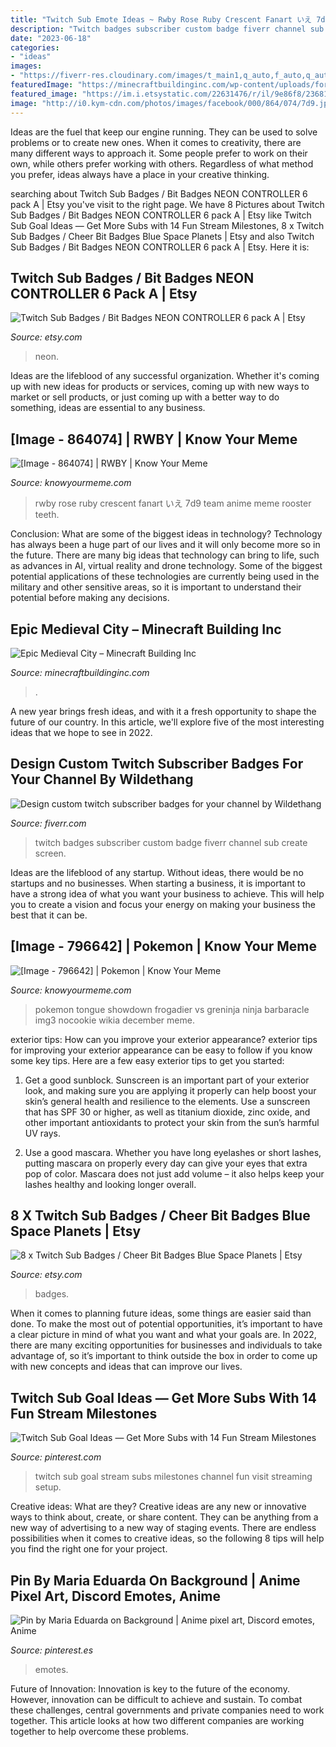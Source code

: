 ```yaml
---
title: "Twitch Sub Emote Ideas ~ Rwby Rose Ruby Crescent Fanart いえ 7d9 Team Anime Meme Rooster Teeth"
description: "Twitch badges subscriber custom badge fiverr channel sub create screen"
date: "2023-06-18"
categories:
- "ideas"
images:
- "https://fiverr-res.cloudinary.com/images/t_main1,q_auto,f_auto,q_auto,f_auto/gigs/113586706/original/48ea3b2f6b4db74dc70c54a965b0ac9c87d75473/create-twitch-subscriber-badges.png"
featuredImage: "https://minecraftbuildinginc.com/wp-content/uploads/formidable/5/Epic-Medieval-City-Minecraft-Building-Ideas-castle-tower-amazing-city.jpg"
featured_image: "https://im.i.etsystatic.com/22631476/r/il/9e86f8/2368199660/il_1588xN.2368199660_eqbd.jpg"
image: "http://i0.kym-cdn.com/photos/images/facebook/000/864/074/7d9.jpg"
---
```



Ideas are the fuel that keep our engine running. They can be used to solve problems or to create new ones. When it comes to creativity, there are many different ways to approach it. Some people prefer to work on their own, while others prefer working with others. Regardless of what method you prefer, ideas always have a place in your creative thinking.

	

		
searching about Twitch Sub Badges / Bit Badges NEON CONTROLLER 6 pack A | Etsy you've visit to the right page. We have 8 Pictures about Twitch Sub Badges / Bit Badges NEON CONTROLLER 6 pack A | Etsy like Twitch Sub Goal Ideas — Get More Subs with 14 Fun Stream Milestones, 8 x Twitch Sub Badges / Cheer Bit Badges Blue Space Planets | Etsy and also Twitch Sub Badges / Bit Badges NEON CONTROLLER 6 pack A | Etsy. Here it is:
		
    
## Twitch Sub Badges / Bit Badges NEON CONTROLLER 6 Pack A | Etsy

<img loading=lazy src="https://i.etsystatic.com/22986216/r/il/872b63/2470563341/il_794xN.2470563341_gc6x.jpg" onerror="this.onerror=null;this.src='https://tse2.mm.bing.net/th?id=OIP.JRScW_O0MUiyYlbPRfsTNAHaF7&amp;pid=15.1';" alt="Twitch Sub Badges / Bit Badges NEON CONTROLLER 6 pack A | Etsy">

_Source: etsy.com_

>neon. 

	

Ideas are the lifeblood of any successful organization. Whether it's coming up with new ideas for products or services, coming up with new ways to market or sell products, or just coming up with a better way to do something, ideas are essential to any business.

    
## [Image - 864074] | RWBY | Know Your Meme

<img loading=lazy src="http://i0.kym-cdn.com/photos/images/facebook/000/864/074/7d9.jpg" onerror="this.onerror=null;this.src='https://tse4.mm.bing.net/th?id=OIP.kSIpiCfSE5_UlaKJ9yKh9gHaHK&amp;pid=15.1';" alt="[Image - 864074] | RWBY | Know Your Meme">

_Source: knowyourmeme.com_

>rwby rose ruby crescent fanart いえ 7d9 team anime meme rooster teeth. 

	

Conclusion: What are some of the biggest ideas in technology?
Technology has always been a huge part of our lives and it will only become more so in the future. There are many big ideas that technology can bring to life, such as advances in AI, virtual reality and drone technology. Some of the biggest potential applications of these technologies are currently being used in the military and other sensitive areas, so it is important to understand their potential before making any decisions.

    
## Epic Medieval City – Minecraft Building Inc

<img loading=lazy src="https://minecraftbuildinginc.com/wp-content/uploads/formidable/5/Epic-Medieval-City-Minecraft-Building-Ideas-castle-tower-amazing-city.jpg" onerror="this.onerror=null;this.src='https://tse1.mm.bing.net/th?id=OIP.dKhfwDD1InUbDF0pFEM-WAHaEK&amp;pid=15.1';" alt="Epic Medieval City – Minecraft Building Inc">

_Source: minecraftbuildinginc.com_

>. 

	

A new year brings fresh ideas, and with it a fresh opportunity to shape the future of our country.  In this article, we'll explore five of the most interesting ideas that we hope to see in 2022. 

    
## Design Custom Twitch Subscriber Badges For Your Channel By Wildethang

<img loading=lazy src="https://fiverr-res.cloudinary.com/images/t_main1,q_auto,f_auto,q_auto,f_auto/gigs/113586706/original/48ea3b2f6b4db74dc70c54a965b0ac9c87d75473/create-twitch-subscriber-badges.png" onerror="this.onerror=null;this.src='https://tse3.mm.bing.net/th?id=OIP.ijWyfm2Q1EsoypVz-f9DQwHaE-&amp;pid=15.1';" alt="Design custom twitch subscriber badges for your channel by Wildethang">

_Source: fiverr.com_

>twitch badges subscriber custom badge fiverr channel sub create screen. 

	

Ideas are the lifeblood of any startup. Without ideas, there would be no startups and no businesses. When starting a business, it is important to have a strong idea of what you want your business to achieve. This will help you to create a vision and focus your energy on making your business the best that it can be.

    
## [Image - 796642] | Pokemon | Know Your Meme

<img loading=lazy src="http://i1.kym-cdn.com/photos/images/facebook/000/796/642/12c.jpg" onerror="this.onerror=null;this.src='https://tse3.mm.bing.net/th?id=OIP.rr7qkqC_1z9jbqVwrN-kXAHaMD&amp;pid=15.1';" alt="[Image - 796642] | Pokemon | Know Your Meme">

_Source: knowyourmeme.com_

>pokemon tongue showdown frogadier vs greninja ninja barbaracle img3 nocookie wikia december meme. 

	

exterior tips: How can you improve your exterior appearance?
exterior tips for improving your exterior appearance can be easy to follow if you know some key tips. Here are a few easy exterior tips to get you started:
1. Get a good sunblock. Sunscreen is an important part of your exterior look, and making sure you are applying it properly can help boost your skin’s general health and resilience to the elements. Use a sunscreen that has SPF 30 or higher, as well as titanium dioxide, zinc oxide, and other important antioxidants to protect your skin from the sun’s harmful UV rays.

2. Use a good mascara. Whether you have long eyelashes or short lashes, putting mascara on properly every day can give your eyes that extra pop of color. Mascara does not just add volume – it also helps keep your lashes healthy and looking longer overall.

    
## 8 X Twitch Sub Badges / Cheer Bit Badges Blue Space Planets | Etsy

<img loading=lazy src="https://im.i.etsystatic.com/22631476/r/il/9e86f8/2368199660/il_1588xN.2368199660_eqbd.jpg" onerror="this.onerror=null;this.src='https://tse4.mm.bing.net/th?id=OIP.ufdXWWKT3MJVsbU2vTSrIAHaHa&amp;pid=15.1';" alt="8 x Twitch Sub Badges / Cheer Bit Badges Blue Space Planets | Etsy">

_Source: etsy.com_

>badges. 

	

When it comes to planning future ideas, some things are easier said than done. To make the most out of potential opportunities, it’s important to have a clear picture in mind of what you want and what your goals are. In 2022, there are many exciting opportunities for businesses and individuals to take advantage of, so it’s important to think outside the box in order to come up with new concepts and ideas that can improve our lives.

    
## Twitch Sub Goal Ideas — Get More Subs With 14 Fun Stream Milestones

<img loading=lazy src="https://i.pinimg.com/736x/4f/7f/e0/4f7fe071ce6596ebc8bb490b8d49fb39.jpg" onerror="this.onerror=null;this.src='https://tse1.mm.bing.net/th?id=OIP.nczWEZNekFJWrnnMGKmt0gHaPT&amp;pid=15.1';" alt="Twitch Sub Goal Ideas — Get More Subs with 14 Fun Stream Milestones">

_Source: pinterest.com_

>twitch sub goal stream subs milestones channel fun visit streaming setup. 

	

Creative ideas: What are they?
Creative ideas are any new or innovative ways to think about, create, or share content. They can be anything from a new way of advertising to a new way of staging events. There are endless possibilities when it comes to creative ideas, so the following 8 tips will help you find the right one for your project.

    
## Pin By Maria Eduarda On Background | Anime Pixel Art, Discord Emotes, Anime

<img loading=lazy src="https://i.pinimg.com/736x/c6/8b/3c/c68b3c3bf0289912807032d4f7b9adad.jpg" onerror="this.onerror=null;this.src='https://tse1.mm.bing.net/th?id=OIP.Yk5HmwNi7UybOT0LCYrw7wHaHc&amp;pid=15.1';" alt="Pin by Maria Eduarda on Background | Anime pixel art, Discord emotes, Anime">

_Source: pinterest.es_

>emotes. 

	

Future of Innovation:
Innovation is key to the future of the economy. However, innovation can be difficult to achieve and sustain. To combat these challenges, central governments and private companies need to work together. This article looks at how two different companies are working together to help overcome these problems.

